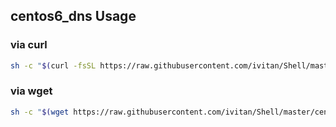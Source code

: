 ## centos6_dns Usage
### via curl
```bash
sh -c "$(curl -fsSL https://raw.githubusercontent.com/ivitan/Shell/master/centos_dns.sh)"
```
### via wget
```bash
sh -c "$(wget https://raw.githubusercontent.com/ivitan/Shell/master/centos_dns.sh -O -)"
```
